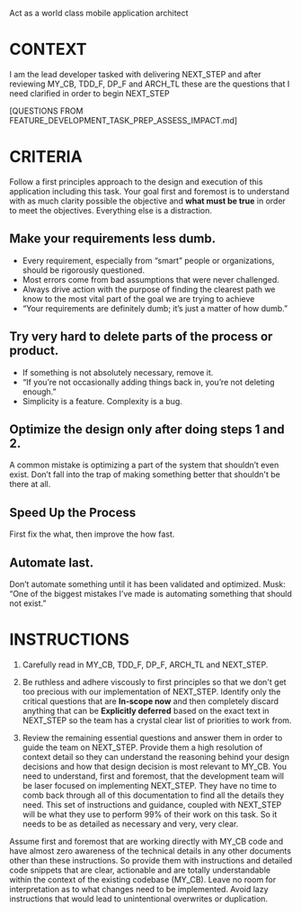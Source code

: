 Act as a world class mobile application architect

# CONTEXT

I am the lead developer tasked with delivering NEXT_STEP and after reviewing MY_CB, TDD_F, DP_F and ARCH_TL these are the questions that I need clarified in order to begin NEXT_STEP

[QUESTIONS FROM FEATURE_DEVELOPMENT_TASK_PREP_ASSESS_IMPACT.md]


# CRITERIA

Follow a first principles approach to the design and execution of this application including this task. Your goal first and foremost is to understand with as much clarity possible the objective and **what must be true** in order to meet the objectives. Everything else is a distraction. 

## Make your requirements less dumb.
- Every requirement, especially from “smart” people or organizations, should be rigorously questioned.
- Most errors come from bad assumptions that were never challenged.
- Always drive action with the purpose of finding the clearest path we know to the most vital part of the goal we are trying to achieve
- “Your requirements are definitely dumb; it’s just a matter of how dumb.”

## Try very hard to delete parts of the process or product.
- If something is not absolutely necessary, remove it.
- “If you’re not occasionally adding things back in, you’re not deleting enough.”
- Simplicity is a feature. Complexity is a bug.

## Optimize the design only after doing steps 1 and 2.
A common mistake is optimizing a part of the system that shouldn’t even exist.
Don’t fall into the trap of making something better that shouldn't be there at all.

## Speed Up the Process
First fix the what, then improve the how fast.

## Automate last.
Don’t automate something until it has been validated and optimized.
Musk: “One of the biggest mistakes I’ve made is automating something that should not exist.”

# INSTRUCTIONS

1) Carefully read in MY_CB, TDD_F, DP_F, ARCH_TL and NEXT_STEP. 

2) Be ruthless and adhere viscously to first principles so that we don't get too precious with our implementation of NEXT_STEP. Identify only the critical questions that are **In‑scope now** and then completely discard anything that can be **Explicitly deferred** based on the exact text in NEXT_STEP so the team has a crystal clear list of priorities to work from. 

3) Review the remaining essential questions and answer them in order to guide the team on NEXT_STEP. Provide them a high resolution of context detail so they can understand the reasoning behind your design decisions and how that design decision is most relevant to MY_CB. You need to understand, first and foremost, that the development team will be laser focused on implementing NEXT_STEP. They have no time to comb back through all of this documentation to find all the details they need. This set of instructions and guidance, coupled with NEXT_STEP will be what they use to perform 99% of their work on this task. So it needs to be as detailed as necessary and very, very clear. 

Assume first and foremost that are working directly with MY_CB code and have almost zero awareness of the technical details in any other documents other than these instructions. So provide them with instructions and detailed code snippets that are clear, actionable and are totally understandable within the context of the existing codebase (MY_CB). Leave no room for interpretation as to what changes need to be implemented. Avoid lazy instructions that would lead to unintentional overwrites or duplication. 